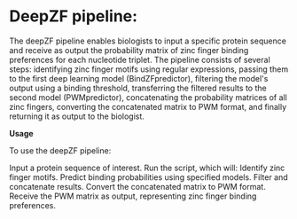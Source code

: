 # DeepZF pipeline:

The deepZF pipeline enables biologists to input a specific protein sequence and receive as output the probability matrix of zinc finger binding preferences for each nucleotide triplet. The pipeline consists of several steps: identifying zinc finger motifs using regular expressions, passing them to the first deep learning model (BindZFpredictor), filtering the model's output using a binding threshold, transferring the filtered results to the second model (PWMpredictor), concatenating the probability matrices of all zinc fingers, converting the concatenated matrix to PWM format, and finally returning it as output to the biologist.

**Usage**

To use the deepZF pipeline:

Input a protein sequence of interest.
Run the script, which will:
Identify zinc finger motifs.
Predict binding probabilities using specified models.
Filter and concatenate results.
Convert the concatenated matrix to PWM format.
Receive the PWM matrix as output, representing zinc finger binding preferences.
